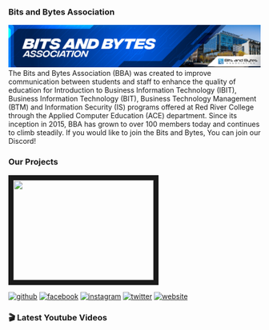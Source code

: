 ### Bits and Bytes Association
<img src="https://github.com/bits-and-bytes-association/.github/blob/main/bba%20banner.png" width="1500"/>
The Bits and Bytes Association (BBA) was created to improve communication between students and staff to enhance the quality of education for Introduction to Business Information Technology (IBIT), Business Information Technology (BIT), Business Technology Management (BTM) and Information Security (IS) programs offered at Red River College through the Applied Computer Education (ACE) department. Since its inception in 2015, BBA has grown to over 100 members today and continues to climb steadily. If you would like to join the Bits and Bytes, You can join our Discord!

### Our Projects
[<img src="https://github.com/bits-and-bytes-association/.github/blob/main/BBA%20website%20project.gif" width="280" height="200" border="10"/>][bbawebsite]

[<img src='https://cdn.jsdelivr.net/npm/simple-icons@3.0.1/icons/github.svg' alt='github' height='40'>](https://github.com/https://github.com/bits-and-bytes-association)  [<img src='https://cdn.jsdelivr.net/npm/simple-icons@3.0.1/icons/facebook.svg' alt='facebook' height='40'>](https://www.facebook.com/https://www.facebook.com/groups/865544533563505)  [<img src='https://cdn.jsdelivr.net/npm/simple-icons@3.0.1/icons/instagram.svg' alt='instagram' height='40'>](https://www.instagram.com/https://www.instagram.com/rrcbba//)  [<img src='https://cdn.jsdelivr.net/npm/simple-icons@3.0.1/icons/twitter.svg' alt='twitter' height='40'>](https://twitter.com/https://twitter.com/rrcbba)  [<img src='https://cdn.jsdelivr.net/npm/simple-icons@3.0.1/icons/icloud.svg' alt='website' height='40'>](http://bitsandbytesassociation.ca/)  

### 🎬 Latest Youtube Videos
<!-- YOUTUBE:START -->
<!-- YOUTUBE:END -->

[bbawebsite]: https://github.com/bits-and-bytes-association/rrc-bba-website
